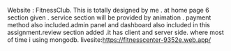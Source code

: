 Website : FitnessClub.
This is totally designed by me .
at home page 6 section given .
service section will be provided by animation .
payment method also included.admin panel and dashboard also included in this assignment.review section added .it has client and server side. where most of time i using mongodb.
livesite:https://fitnesscenter-9352e.web.app/